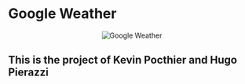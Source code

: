 # Google Weather

<p align="center">
  <img src="https://imgur.com/l7QXu4L.png" alt="Google Weather">
</p>

## This is the project of Kevin Pocthier and Hugo Pierazzi
